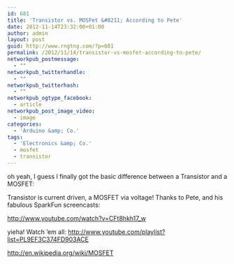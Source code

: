 ```yaml
---
id: 681
title: 'Transistor vs. MOSFet &#8211; According to Pete'
date: 2012-11-14T23:32:00+01:00
author: admin
layout: post
guid: http://www.rngtng.com/?p=681
permalink: /2012/11/14/transistor-vs-mosfet-according-to-pete/
networkpub_postmessage:
  - ""
networkpub_twitterhandle:
  - ""
networkpub_twitterhash:
  - ""
networkpub_ogtype_facebook:
  - article
networkpub_post_image_video:
  - image
categories:
  - 'Arduino &amp; Co.'
tags:
  - 'Electronics &amp; Co.'
  - mosfet
  - transistor
---
```

oh yeah, I guess I finally got the basic difference between a Transistor and a MOSFET:

Transistor is current driven, a MOSFET via voltage! Thanks to Pete, and his fabulous SparkFun screencasts:

<http://www.youtube.com/watch?v=CFt8hkh17_w>

yieha! Watch &#8217;em all: <http://www.youtube.com/playlist?list=PL9EF3C374FD903ACE>

<http://en.wikipedia.org/wiki/MOSFET>